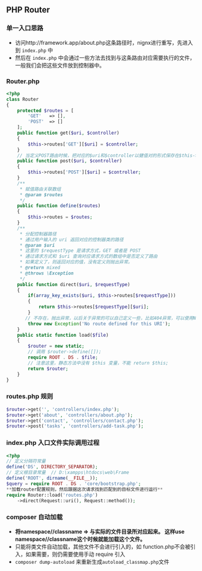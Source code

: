 ## PHP Router 





### 单一入口思路

* 访问http://framework.app/about.php这条路径时，nignx进行重写，先进入到 `index.php` 中
* 然后在 `index.php` 中会通过一些方法去找到与这条路由对应需要执行的文件，一般我们会把这些文件放到控制器中。



### Router.php

```php
<?php
class Router
{
    protected $routes = [
        'GET'   => [],
        'POST'  => []
    ];
    public function get($uri, $controller)
    {
        $this->routes['GET'][$uri] = $controller;
    }
    // 当定义POST路由时候，把对应的$uri和$controller以健值对的形式保存在$this->routes['POST']数组中
    public function post($uri, $controller)
    {
        $this->routes['POST'][$uri] = $controller;
    }
    /**
     * 赋值路由关联数组
     * @param $routes
     */
    public function define($routes)
    {
        $this->routes = $routes;
    }
    /**
     * 分配控制器路径
     * 通过用户输入的 uri 返回对应的控制器类的路径
     * @param $uri
     * 这里的 $requestType 是请求方式，GET 或者是 POST
     * 通过请求方式和 $uri 查询对应请求方式的数组中是否定义了路由
     * 如果定义了，则返回对应的值，没有定义则抛出异常。
     * @return mixed
     * @throws \Exception
     */
    public function direct($uri, $requestType)
    {
        if(array_key_exists($uri, $this->routes[$requestType]))
        {
            return $this->routes[$requestType][$uri];
        }
       // 不存在，抛出异常，以后关于异常的可以自己定义一些，比如404异常，可以使用NotFoundException
        throw new Exception('No route defined for this URI');
    }
    public static function load($file)
    {
        $router = new static;
        // 调用 $router->define([]);
        require ROOT . DS . $file;
        // 注意这里，静态方法中没有 $this 变量，不能 return $this;
        return $router;
    }
}
```

### routes.php 规则

```php
$router->get('', 'controllers/index.php');
$router->get('about', 'controllers/about.php');
$router->get('contact', 'controllers/contact.php');
$router->post('tasks', 'controllers/add-task.php');
```



### index.php 入口文件实际调用过程

```php
<?php
// 定义分隔符常量
define('DS', DIRECTORY_SEPARATOR);
// 定义根目录常量  // D:\xampps\htdocs\web\Frame
define('ROOT', dirname(__FILE__));
$query = require ROOT . DS . 'core/bootstrap.php';
**加载router配置规则，然后跟据这次请求找到匹配到的目标文件进行运行**
require Router::load('routes.php')
    ->direct(Request::uri(), Request::method());
```









### composer 自动加载

* **将namespace//classname => 与实际的文件目录所对应起来。 这样use namespace//classname这个时候就能加载这个文件。**
* 只能将类文件自动加载，其他文件不会进行引入的，如 function.php不会被引入，如果需要，则仍需要使用手动 require 引入
* `composer dump-autoload` 来重新生成`autoload_classmap.php`文件

